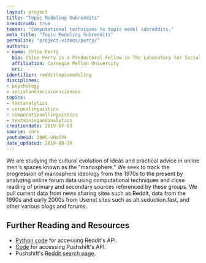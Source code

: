 ```yaml
---
layout: project
title: "Topic Modeling Subreddits"
breadcrumb: true
teaser: "Computational techniques to topic model subreddits."
meta_title: "Topic Modeling Subreddits"
permalink: "project-videos/perry/"
authors:
- name: Chloe Perry
  bio: Chloe Perry is a Predoctoral Fellow in The Laboratory for Social Minds, run by Professor Simon DeDeo. She has a Master's Degree in Literary and Cultural Studies from Carnegie Mellon University. She is interested in digital humanities, information studies, global literature and interdisciplinary approaches to cultural analysis.
  affiliation: Carnegie Mellon University
  uri:
identifier: reddittopicmodeling
disciplines:
- psychology
- socialanddecisionsciences
topics:
- textanalytics
- corpuslinguistics
- computationallinguistics
- textminingandanalytics
creationdate: 2019-07-03
source: core
youtubeid: 2BWC-uHo1Vk
date_updated: 2019-08-29
---
```



We are studying the cultural evolution of ideas and practical advice in online men's spaces known as the "manosphere." We seek to track the progression of manosphere ideology from the 1970s to the present by analyzing online forum data using computational techniques and close reading of primary and secondary sources referenced by these groups. We pull current data from news sharing sites such as Reddit, data from the 1990s and early 2000s from Usenet sites such as alt.seduction.fast, and other various blogs and forums.

## Further Reading and Resources
 -  [Python code](http://www.storybench.org/how-to-scrape-reddit-with-python/) for accessing Reddit's API.
 -  [Code](https://github.com/pushshift/api) for accessing Pushshift's API.
 -  Pushshift's [Reddit search page](https://redditsearch.io/).
